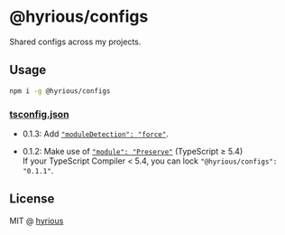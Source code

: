 # @hyrious/configs

Shared configs across my projects.

## Usage

```bash
npm i -g @hyrious/configs
```

### [tsconfig.json](./docs/tsconfig.md)

- 0.1.3: Add [`"moduleDetection": "force"`](https://www.typescriptlang.org/docs/handbook/release-notes/typescript-4-7.html#control-over-module-detection).

- 0.1.2: Make use of [`"module": "Preserve"`](https://www.typescriptlang.org/docs/handbook/release-notes/typescript-5-4.html#support-for-require-calls-in---moduleresolution-bundler-and---module-preserve) (TypeScript &ge; 5.4)\
  If your TypeScript Compiler &lt; 5.4, you can lock `"@hyrious/configs": "0.1.1"`.

## License

MIT @ [hyrious](https://github.com/hyrious)
